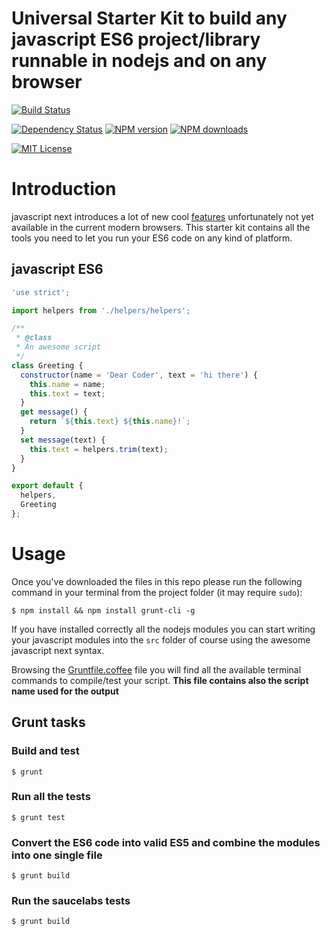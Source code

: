 Universal Starter Kit to build any javascript ES6 project/library runnable in nodejs and on any browser
====================

[![Build Status][travis-image]][travis-url]

[![Dependency Status][gemnasium-image]][gemnasium-url]
[![NPM version][npm-version-image]][npm-url]
[![NPM downloads][npm-downloads-image]][npm-url]

[![MIT License][license-image]][license-url]


# Introduction

javascript next introduces a lot of new cool [features](https://6to5.org/features.html) unfortunately not yet available in the current modern browsers. This starter kit contains all the tools you need to let you run your ES6 code on any kind of platform.

## javascript ES6

```javascript
'use strict';

import helpers from './helpers/helpers';

/**
 * @class
 * An awesome script
 */
class Greeting {
  constructor(name = 'Dear Coder', text = 'hi there') {
    this.name = name;
    this.text = text;
  }
  get message() {
    return `${this.text} ${this.name}!`;
  }
  set message(text) {
    this.text = helpers.trim(text);
  }
}

export default {
  helpers,
  Greeting
};
```

# Usage

Once you've downloaded the files in this repo please run the following command in your terminal from the project folder (it may require `sudo`):

```shell
$ npm install && npm install grunt-cli -g
```

If you have installed correctly all the nodejs modules you can start writing your javascript modules into the `src` folder of course using the awesome javascript next syntax.

Browsing the [Gruntfile.coffee](Gruntfile.coffee) file you will find all the available terminal commands to compile/test your script. __This file contains also the script name used for the output__

## Grunt tasks

### Build and test
```shell
$ grunt
```

### Run all the tests
```shell
$ grunt test
```

### Convert the ES6 code into valid ES5 and combine the modules into one single file
```shell
$ grunt build
```

### Run the saucelabs tests
```shell
$ grunt build
```

[npm-url]: https://npmjs.org/package/es6-project-starter-kit
[npm-version-image]: http://img.shields.io/npm/v/es6-project-starter-kit.svg?style=flat-square
[npm-downloads-image]: http://img.shields.io/npm/dm/es6-project-starter-kit.svg?style=flat-square

[gemnasium-image]: https://img.shields.io/gemnasium/gianlucaguarini/es6-project-starter-kit.svg?style=flat-square
[gemnasium-url]: https://gemnasium.com/gianlucaguarini/es6-project-starter-kit

[travis-url]:https://travis-ci.org/gianlucaguarini/es6-project-starter-kit
[travis-image]: https://img.shields.io/travis/gianlucaguarini/es6-project-starter-kit.svg?style=flat-square

[saucelabs-image]:https://saucelabs.com/browser-matrix/es6-project-starter-kit.svg
[saucelabs-url]:https://saucelabs.com/u/es6-project-starter-kit

[license-url]: LICENSE
[license-image]: http://img.shields.io/badge/license-MIT-000000.svg?style=flat-square

